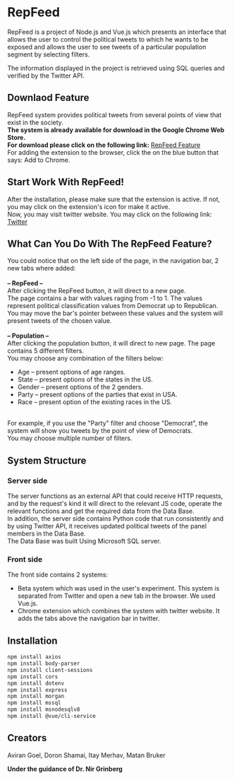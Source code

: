 # RepFeed

RepFeed is a project of Node.js and Vue.js which presents an interface that allows the user to control the political tweets to which he wants to be exposed and allows the user to see tweets of a particular population segment by selecting filters.<br>

The information displayed in the project is retrieved using SQL queries and verified by the Twitter API.

## Downlaod Feature

RepFeed system provides political tweets from several points of view that exist in the society.
<br>
**The system is already available for download in the Google Chrome Web Store. 
<br>
For download please click on the following link:** [RepFeed Feature](https://chrome.google.com/webstore/detail/repfeed/mmicoheejekjeagfokgpdplnhfaibkej?hl=en-US)
<br>
For adding the extension to the browser, click the on the blue button that says: Add to Chrome.

## Start Work With RepFeed!
After the installation, please make sure that the extension is active. If not, you may click on the extension's icon for make it active. 
<br>
Now, you may visit twitter website. You may click on the following link:  [Twitter](https://twitter.com/home)

## What Can You Do With The RepFeed Feature?
You could notice that on the left side of the page, in the navigation bar, 2 new tabs where added:
<br>
<br>
**–	RepFeed –** 
<br>
After clicking the RepFeed button, it will direct to a new page.
<br>
The page contains a bar with values raging from -1 to 1. The values represent political classification values from Democrat up to Republican.
<br>
You may move the bar's pointer between these values and the system will present tweets of the chosen value. 
<br>
<br>
**–	Population –**
<br>
After clicking the population button, it will direct to new page. The page contains 5 different filters.
<br>
You may choose any combination of the filters below:
<br>
-	Age – present options of age ranges. 
-	State – present options of the states in the US.
-	Gender – present options of the 2 genders.
-	Party – present options of the parties that exist in USA.
-	Race – present option of the existing races in the US.
<br>
For example, if you use the "Party" filter and choose "Democrat", the system will show you tweets by the point of view of Democrats.
<br>
You may choose multiple number of filters.



## System Structure  
### Server side
The server functions as an external API that could receive HTTP requests,
<br>
and by the request's kind it will direct to the relevant JS code, operate the relevant functions and get the required data from the Data Base.
<br>
In addition, the server side contains Python code that run consistently and by using Twitter API, it receives updated political tweets of the panel members in the Data Base.
<br>
The Data Base was built Using Microsoft SQL server.


### Front side
The front side contains 2 systems:
<br>
-	Beta system which was used in the user's experiment. This system is separated from Twitter and open a new tab in the browser. We used Vue.js.
-	Chrome extension which combines the system with twitter website. It adds the tabs above the navigation bar in twitter. 


## Installation
```bash
npm install axios
npm install body-parser
npm install client-sessions
npm install cors
npm install dotenv
npm install express
npm install morgan
npm install mssql
npm install msnodesqlv8
npm install @vue/cli-service
```

## Creators

Aviran Goel, Doron Shamai, Itay Merhav, Matan Bruker


**Under the guidance of Dr. Nir Grinberg**
